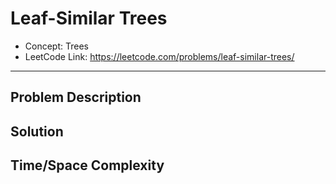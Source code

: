 # Leaf-Similar Trees

- Concept: Trees
- LeetCode Link: https://leetcode.com/problems/leaf-similar-trees/

---

## Problem Description

## Solution

## Time/Space Complexity

